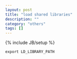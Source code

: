 ```yaml
---
layout: post
title: "load shared libraries"
description: ""
category: "others"
tags: []
---
```

{% include JB/setup %}


` export LD_LIBRARY_PATH `
